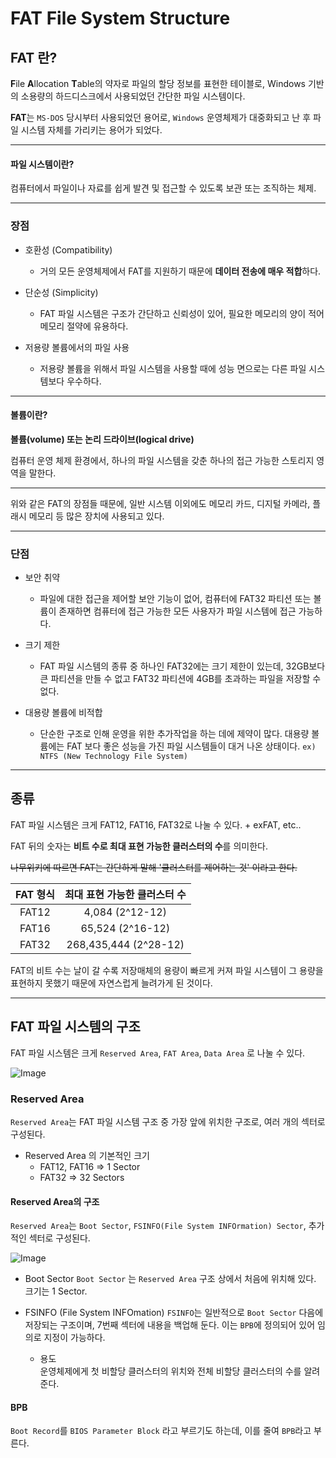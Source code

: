 ﻿# FAT File System Structure

## FAT 란?

**F**ile **A**llocation **T**able의 약자로 파일의 할당 정보를 표현한 테이블로, Windows 기반의 소용량의 하드디스크에서 사용되었던 간단한 파일 시스템이다.

**FAT**는 `MS-DOS` 당시부터 사용되었던 용어로, `Windows` 운영체제가 대중화되고 난 후 파일 시스템 자체를 가리키는 용어가 되었다.

---

#### 파일 시스템이란?

컴퓨터에서 파일이나 자료를 쉽게 발견 및 접근할 수 있도록 보관 또는 조직하는 체제.

---

### 장점

* 호환성 (Compatibility)
    * 거의 모든 운영체제에서 FAT를 지원하기 때문에 **데이터 전송에 매우 적합**하다.

* 단순성 (Simplicity)
    * FAT 파일 시스템은 구조가 간단하고 신뢰성이 있어, 필요한 메모리의 양이 적어 메모리 절약에 유용하다.

* 저용량 볼륨에서의 파일 사용
    * 저용량 볼륨을 위해서 파일 시스템을 사용할 때에 성능 면으로는 다른 파일 시스템보다 우수하다.

---

#### 볼륨이란?

**볼륨(volume) 또는 논리 드라이브(logical drive)**

컴퓨터 운영 체제 환경에서, 하나의 파일 시스템을 갖춘 하나의 접근 가능한 스토리지 영역을 말한다.

---

위와 같은 FAT의 장점들 때문에, 일반 시스템 이외에도 메모리 카드, 디지털 카메라, 플래시 메모리 등 많은 장치에 사용되고 있다.

---

### 단점

* 보안 취약
    * 파일에 대한 접근을 제어할 보안 기능이 없어, 컴퓨터에 FAT32 파티션 또는 볼륨이 존재하면 컴퓨터에 접근 가능한 모든 사용자가 파일 시스템에 접근 가능하다.

* 크기 제한
    * FAT 파일 시스템의 종류 중 하나인 FAT32에는 크기 제한이 있는데, 32GB보다 큰 파티션을 만들 수 없고 FAT32 파티션에 4GB를 초과하는 파일을 저장할 수 없다.

* 대용량 볼륨에 비적합
    * 단순한 구조로 인해 운영을 위한 추가작업을 하는 데에 제약이 많다. 대용량 볼륨에는 FAT 보다 좋은 성능을 가진 파일 시스템들이 대거 나온 상태이다. `ex) NTFS (New Technology File System)`

---

## 종류

FAT 파일 시스템은 크게 FAT12, FAT16, FAT32로 나눌 수 있다. + exFAT, etc..

FAT 뒤의 숫자는 **비트 수로 최대 표현 가능한 클러스터의 수**를 의미한다.

~~나무위키에 따르면 FAT는 간단하게 말해 '클러스터를 제어하는 것' 이라고 한다.~~

|FAT 형식|최대 표현 가능한 클러스터 수|
|:-:|:-:|
|FAT12|4,084 (2^12-12)|
|FAT16|65,524 (2^16-12)|
|FAT32|268,435,444 (2^28-12)|

FAT의 비트 수는 날이 갈 수록 저장매체의 용량이 빠르게 커져 파일 시스템이 그 용량을 표현하지 못했기 때문에 자연스럽게 늘려가게 된 것이다.

---

## FAT 파일 시스템의 구조

FAT 파일 시스템은 크게 `Reserved Area`, `FAT Area`, `Data Area` 로 나눌 수 있다.

![Image](https://github.com/Team-Lapio/mango-dirstat/blob/master/FAT%20File%20System%20Structure/Image/FAT%20Structure.PNG)

### Reserved Area

`Reserved Area`는 FAT 파일 시스템 구조 중 가장 앞에 위치한 구조로, 여러 개의 섹터로 구성된다.

* Reserved Area 의 기본적인 크기
    * FAT12, FAT16 => 1 Sector
    * FAT32 => 32 Sectors

#### Reserved Area의 구조

`Reserved Area`는 `Boot Sector`, `FSINFO(File System INFOrmation) Sector`, 추가적인 섹터로 구성된다.

![Image](https://github.com/Team-Lapio/mango-dirstat/blob/master/FAT%20File%20System%20Structure/Image/Reserved%20Area%20Structure.PNG)

* Boot Sector
    `Boot Sector` 는 `Reserved Area` 구조 상에서 처음에 위치해 있다. 크기는 1 Sector.

* FSINFO (File System INFOmation)
    `FSINFO`는 일반적으로 `Boot Sector` 다음에 저장되는 구조이며, 7번째 섹터에 내용을 백업해 둔다.
    이는 `BPB`에 정의되어 있어 임의로 지정이 가능하다.
    * 용도<br/>
        운영체제에게 첫 비할당 클러스터의 위치와 전체 비할당 클러스터의 수를 알려준다.

#### BPB

`Boot Record`를 `BIOS Parameter Block` 라고 부르기도 하는데, 이를 줄여 `BPB`라고 부른다.

